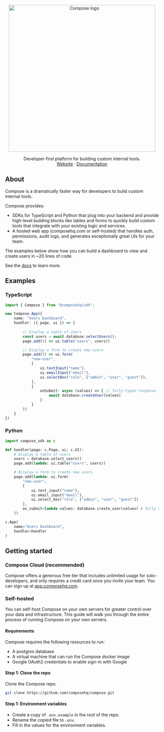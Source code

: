 <p align="center">
<picture>
  <source media="(prefers-color-scheme: dark)" srcset="https://composehq.com/light-logo-with-text.svg" width="480">
  <source media="(prefers-color-scheme: light)" srcset="https://composehq.com/dark-logo-with-text.svg" width="480">
  <img alt="Compose logo" src="https://composehq.com/dark-logo-with-text.svg" width="480">
</picture>
</p>

<p align="center">
    Developer-first platform for building custom internal tools.
    <br />
    <a href="https://composehq.com">Website</a>
    ·
    <a href="https://docs.composehq.com">Documentation</a>
  </p>

## About

Compose is a dramatically faster way for developers to build custom internal tools.

Compose provides:
- SDKs for TypeScript and Python that plug into your backend and provide high-level building blocks like tables and forms to quickly build custom tools that integrate with your existing logic and services.
- A hosted web app (composehq.com or self-hosted) that handles auth, permissions, audit logs, and generates exceptionally great UIs for your team.

The examples below show how you can build a dashboard to view and create users in ~20 lines of code.

See the [docs](https://docs.composehq.com) to learn more.

## Examples

### TypeScript

```typescript
import { Compose } from "@composehq/sdk";

new Compose.App({
    name: "Users Dashboard",
    handler: ({ page, ui }) => {
        
        // Display a table of users
        const users = await database.selectUsers();
        page.add(() => ui.table("users", users))

        // Display a form to create new users
        page.add(() => ui.form(
            "new-user",
            [
                ui.textInput("name"),
                ui.emailInput("email"),
                ui.selectBox("role", ["admin", "user", "guest"]),
            ],
            {
                onSubmit: async (values) => { // fully-typed response
                    await database.createUser(values)
                }
            }
        ))
    }
})
```

### Python

```python
import compose_sdk as c

def handler(page: c.Page, ui: c.UI):
    # Display a table of users
    users = database.select_users()
    page.add(lambda: ui.table("users", users))

    # Display a form to create new users
    page.add(lambda: ui.form(
        "new-user",
        [
            ui.text_input("name"),
            ui.email_input("email"),
            ui.select_box("role", ["admin", "user", "guest"])
        ],
        on_submit=lambda values: database.create_user(values) # fully validated response
    ))

c.App(
    name="Users Dashboard",
    handler=handler
)
```

## Getting started

### Compose Cloud (recommended)

Compose offers a generous free tier that includes unlimited usage for solo-developers, and only requires a credit card once you invite your team. You can sign up at [app.composehq.com](https://app.composehq.com/auth/signup).

### Self-hosted

You can self-host Compose on your own servers for greater control over your data and infrastructure. This guide will walk you through the entire process of running Compose on your own servers.

#### Requirements

Compose requires the following resources to run:
- A postgres database
- A virtual machine that can run the Compose docker image
- Google OAuth2 credentials to enable sign-in with Google

#### Step 1: Clone the repo

Clone the Compose repo.

```bash
git clone https://github.com/composehq/compose.git
```

#### Step 1: Environment variables

- Create a copy of `.env.example` in the root of the repo.
- Rename the copied file to `.env`.
- Fill in the values for the environment variables.

